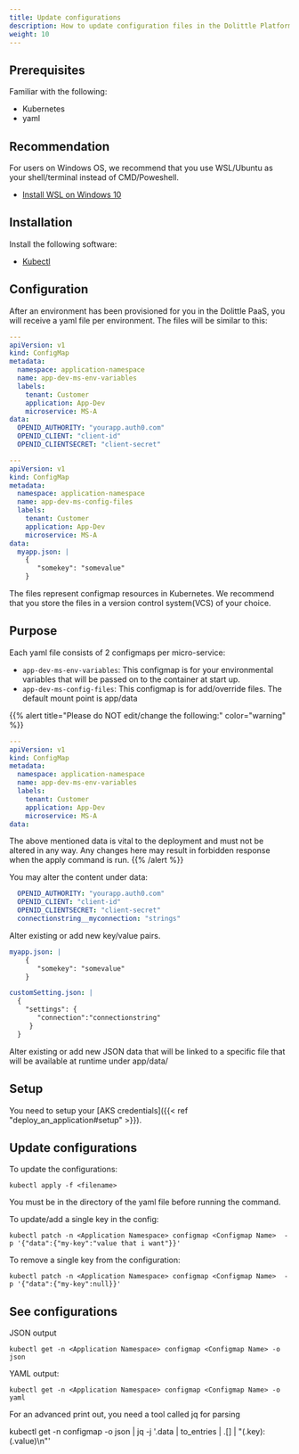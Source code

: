 ```yaml
---
title: Update configurations
description: How to update configuration files in the Dolittle Platform
weight: 10
---
```


## Prerequisites
Familiar with the following:
- Kubernetes
- yaml

## Recommendation
For users on Windows OS, we recommend that you use WSL/Ubuntu as your shell/terminal instead of CMD/Poweshell.

- [Install WSL on Windows 10](https://docs.microsoft.com/en-us/windows/wsl/install-win10)

## Installation
Install the following software:

- [Kubectl](https://kubernetes.io/docs/tasks/tools/install-kubectl/)

## Configuration

After an environment has been provisioned for you in the Dolittle PaaS, you will receive a yaml file per environment. The files will be similar to this:

```yaml
---
apiVersion: v1
kind: ConfigMap
metadata:
  namespace: application-namespace
  name: app-dev-ms-env-variables
  labels:
    tenant: Customer
    application: App-Dev
    microservice: MS-A
data:
  OPENID_AUTHORITY: "yourapp.auth0.com"
  OPENID_CLIENT: "client-id"
  OPENID_CLIENTSECRET: "client-secret"

---
apiVersion: v1
kind: ConfigMap
metadata:
  namespace: application-namespace
  name: app-dev-ms-config-files
  labels:
    tenant: Customer
    application: App-Dev
    microservice: MS-A
data:
  myapp.json: |
    {
       "somekey": "somevalue"
    }
```

The files represent configmap resources in Kubernetes. We recommend that you store the files in a version control system(VCS) of your choice. 

## Purpose

Each yaml file consists of 2 configmaps per micro-service:

- `app-dev-ms-env-variables`: This configmap is for your environmental variables that will be passed on to the container at start up.
- `app-dev-ms-config-files`: This configmap is for add/override files. The default mount point is app/data


{{% alert title="Please do NOT edit/change the following:" color="warning" %}}

```yaml
---
apiVersion: v1
kind: ConfigMap
metadata:
  namespace: application-namespace
  name: app-dev-ms-env-variables
  labels:
    tenant: Customer
    application: App-Dev
    microservice: MS-A
data:
```
The above mentioned data is vital to the deployment and must not be altered in any way. Any changes here may result in forbidden response when the apply command is run.
{{% /alert %}}



You may alter the content under data:
```yaml
  OPENID_AUTHORITY: "yourapp.auth0.com"
  OPENID_CLIENT: "client-id"
  OPENID_CLIENTSECRET: "client-secret"
  connectionstring__myconnection: "strings"
```

Alter existing or add new key/value pairs.

```yaml
myapp.json: |
    {
       "somekey": "somevalue"
    }

customSetting.json: |
  {
    "settings": {
       "connection":"connectionstring"
     }
  }
```

Alter existing or add new JSON data that will be linked to a specific file that will be available at runtime under app/data/

## Setup

You need to setup your [AKS credentials]({{< ref "deploy_an_application#setup" >}}).

## Update configurations

To update the configurations:

```shell
kubectl apply -f <filename>
```

You must be in the directory of the yaml file before running the command.


To update/add a single key in the config:

```shell
kubectl patch -n <Application Namespace> configmap <Configmap Name>  -p '{"data":{"my-key":"value that i want"}}'
```

To remove a single key from the configuration:

```shell
kubectl patch -n <Application Namespace> configmap <Configmap Name>  -p '{"data":{"my-key":null}}'
```


## See configurations


JSON output

```shell
kubectl get -n <Application Namespace> configmap <Configmap Name> -o json
```

YAML output:

```shell
kubectl get -n <Application Namespace> configmap <Configmap Name> -o yaml
```




For an advanced print out, you need a tool called jq for parsing

kubectl get -n <Application Namespace> configmap <Configmap Name> -o json | jq -j '.data | to_entries | .[] | "\(.key): \(.value)\n"'
